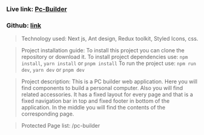 ### Live link: [Pc-Builder](https://pc-builder-next.vercel.app/)

### Github: [link](https://github.com/kdipto1/pc-builder-next)

> Technology used:
> Next js, Ant design, Redux toolkit, Styled Icons, css.

> Project installation guide:
> To install this project you can clone the repository or download it.
> To install project dependencies use:
> `npm install`, `yarn install` or `pnpm install`
> To run the project use:
> `npm run dev`, `yarn dev` or `pnpm dev`

> Project description:
> This is a PC builder web application. Here you will find components to build a personal computer. Also you will find related accessories. It has a fixed layout for every page and that is a fixed navigation bar in top and fixed footer in bottom of the application. In the middle you will find the contents of the corresponding page.

> Protected Page list:
> /pc-builder
